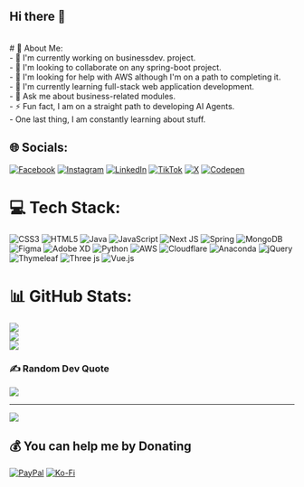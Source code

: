 ## Hi there 👋

<!--
**Andisani-mudau/andisani-mudau** is a ✨ _special_ ✨ repository because its `README.md` (this file) appears on your GitHub profile.

Here are some ideas to get you started:

- 🔭 I’m currently working on ...
- 🌱 I’m currently learning ...
- 👯 I’m looking to collaborate on ...
- 🤔 I’m looking for help with ...
- 💬 Ask me about ...
- 📫 How to reach me: ...
- 😄 Pronouns: ...
- ⚡ Fun fact: ...
-->
<br># 💫 About Me:
<br>- 🔭 I'm currently working on businessdev. project.<br>- 👯 I'm looking to collaborate on any spring-boot project.<br>- 🤔 I'm looking for help with AWS although I'm on a path to completing it.<br>- 🌱 I'm currently learning full-stack web application development.<br>- 💬 Ask me about business-related modules.<br>- ⚡ Fun fact, I am on a straight path to developing AI Agents.<br>- One last thing, I am constantly learning about stuff.<br>


## 🌐 Socials:
[![Facebook](https://img.shields.io/badge/Facebook-%231877F2.svg?logo=Facebook&logoColor=white)](https://facebook.com/busincssdcv) [![Instagram](https://img.shields.io/badge/Instagram-%23E4405F.svg?logo=Instagram&logoColor=white)](https://instagram.com/busincssdcv) [![LinkedIn](https://img.shields.io/badge/LinkedIn-%230077B5.svg?logo=linkedin&logoColor=white)](https://linkedin.com/in/andisani-mudau) [![TikTok](https://img.shields.io/badge/TikTok-%23000000.svg?logo=TikTok&logoColor=white)](https://tiktok.com/@busincssdcv) [![X](https://img.shields.io/badge/X-black.svg?logo=X&logoColor=white)](https://x.com/busincssdcv) [![Codepen](https://img.shields.io/badge/Codepen-000000?style=for-the-badge&logo=codepen&logoColor=white)](https://codepen.io/busincssdcv) 

# 💻 Tech Stack:
![CSS3](https://img.shields.io/badge/css3-%231572B6.svg?style=for-the-badge&logo=css3&logoColor=white) ![HTML5](https://img.shields.io/badge/html5-%23E34F26.svg?style=for-the-badge&logo=html5&logoColor=white) ![Java](https://img.shields.io/badge/java-%23ED8B00.svg?style=for-the-badge&logo=openjdk&logoColor=white) ![JavaScript](https://img.shields.io/badge/javascript-%23323330.svg?style=for-the-badge&logo=javascript&logoColor=%23F7DF1E) ![Next JS](https://img.shields.io/badge/Next-black?style=for-the-badge&logo=next.js&logoColor=white) ![Spring](https://img.shields.io/badge/spring-%236DB33F.svg?style=for-the-badge&logo=spring&logoColor=white) ![MongoDB](https://img.shields.io/badge/MongoDB-%234ea94b.svg?style=for-the-badge&logo=mongodb&logoColor=white) ![Figma](https://img.shields.io/badge/figma-%23F24E1E.svg?style=for-the-badge&logo=figma&logoColor=white) ![Adobe XD](https://img.shields.io/badge/Adobe%20XD-470137?style=for-the-badge&logo=Adobe%20XD&logoColor=#FF61F6) ![Python](https://img.shields.io/badge/python-3670A0?style=for-the-badge&logo=python&logoColor=ffdd54) ![AWS](https://img.shields.io/badge/AWS-%23FF9900.svg?style=for-the-badge&logo=amazon-aws&logoColor=white) ![Cloudflare](https://img.shields.io/badge/Cloudflare-F38020?style=for-the-badge&logo=Cloudflare&logoColor=white) ![Anaconda](https://img.shields.io/badge/Anaconda-%2344A833.svg?style=for-the-badge&logo=anaconda&logoColor=white) ![jQuery](https://img.shields.io/badge/jquery-%230769AD.svg?style=for-the-badge&logo=jquery&logoColor=white) ![Thymeleaf](https://img.shields.io/badge/Thymeleaf-%23005C0F.svg?style=for-the-badge&logo=Thymeleaf&logoColor=white) ![Three js](https://img.shields.io/badge/threejs-black?style=for-the-badge&logo=three.js&logoColor=white) ![Vue.js](https://img.shields.io/badge/vue.js-%2335495e.svg?style=for-the-badge&logo=vuedotjs&logoColor=%234FC08D)
# 📊 GitHub Stats:
![](https://github-readme-stats.vercel.app/api?username=andisani-mudau&theme=dark&hide_border=false&include_all_commits=true&count_private=true)<br/>
![](https://github-readme-streak-stats.herokuapp.com/?user=andisani-mudau&theme=dark&hide_border=false)<br/>
![](https://github-readme-stats.vercel.app/api/top-langs/?username=andisani-mudau&theme=dark&hide_border=false&include_all_commits=true&count_private=true&layout=compact)

### ✍️ Random Dev Quote
![](https://quotes-github-readme.vercel.app/api?type=horizontal&theme=dark)

---
[![](https://visitcount.itsvg.in/api?id=andisani-mudau&icon=0&color=0)](https://visitcount.itsvg.in)

  ## 💰 You can help me by Donating
  [![PayPal](https://img.shields.io/badge/PayPal-00457C?style=for-the-badge&logo=paypal&logoColor=white)](https://paypal.me/https://paypal.me/andisani) [![Ko-Fi](https://img.shields.io/badge/Ko--fi-F16061?style=for-the-badge&logo=ko-fi&logoColor=white)](https://ko-fi.com/https://ko-fi.com/businessdev) 

  
<!-- Proudly created with GPRM ( https://gprm.itsvg.in ) -->
